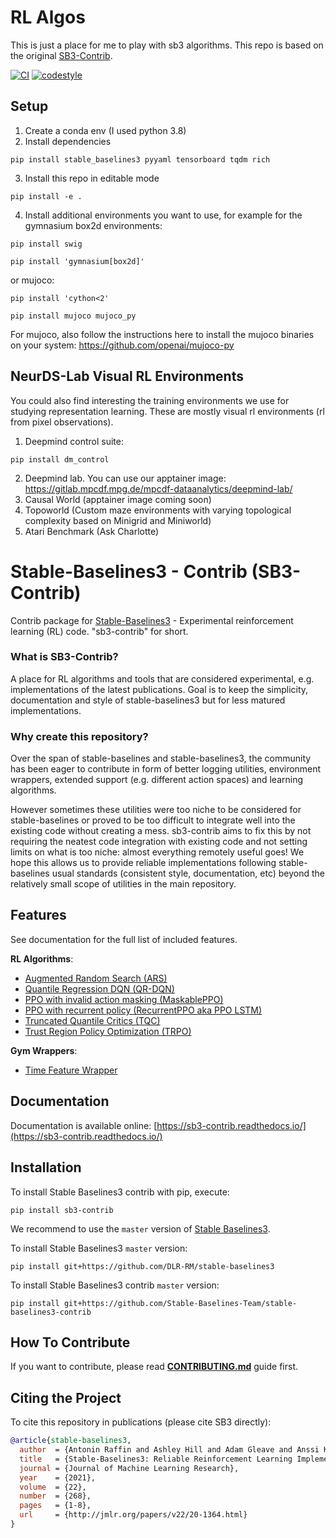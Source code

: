 # RL Algos

This is just a place for me to play with sb3 algorithms. This repo is based on the original [SB3-Contrib](https://github.com/Stable-Baselines-Team/stable-baselines3-contrib).

[![CI](https://github.com/Stable-Baselines-Team/stable-baselines3-contrib/workflows/CI/badge.svg)](https://github.com/Stable-Baselines-Team/stable-baselines3-contrib/actions) [![codestyle](https://img.shields.io/badge/code%20style-black-000000.svg)](https://github.com/psf/black)

## Setup
1. Create a conda env (I used python 3.8)
2. Install dependencies
```shell
pip install stable_baselines3 pyyaml tensorboard tqdm rich
```
3. Install this repo in editable mode
```shell
pip install -e . 
```
4. Install additional environments you want to use, for example for the gymnasium box2d environments:
```shell
pip install swig
```
```shell
pip install 'gymnasium[box2d]'
```
or mujoco:
```shell
pip install 'cython<2'
```
```shell
pip install mujoco mujoco_py
```
For mujoco, also follow the instructions here to install the mujoco binaries on your system: https://github.com/openai/mujoco-py

## NeurDS-Lab Visual RL Environments
You could also find interesting the training environments we use for studying representation learning.
These are mostly visual rl environments (rl from pixel observations).
1. Deepmind control suite:
```shell
pip install dm_control
```
2. Deepmind lab. You can use our apptainer image:
https://gitlab.mpcdf.mpg.de/mpcdf-dataanalytics/deepmind-lab/
3. Causal World (apptainer image coming soon)
4. Topoworld (Custom maze environments with varying topological complexity based on Minigrid and Miniworld)
5. Atari Benchmark (Ask Charlotte)

# Stable-Baselines3 - Contrib (SB3-Contrib)

Contrib package for [Stable-Baselines3](https://github.com/DLR-RM/stable-baselines3) - Experimental reinforcement learning (RL) code.
"sb3-contrib" for short.

### What is SB3-Contrib?

A place for RL algorithms and tools that are considered experimental, e.g. implementations of the latest publications. Goal is to keep the simplicity, documentation and style of stable-baselines3 but for less matured implementations.

### Why create this repository?

Over the span of stable-baselines and stable-baselines3, the community has been eager to contribute in form of better logging utilities, environment wrappers, extended support (e.g. different action spaces) and learning algorithms.

However sometimes these utilities were too niche to be considered for stable-baselines or proved to be too difficult to integrate well into the existing code without creating a mess. sb3-contrib aims to fix this by not requiring the neatest code integration with existing code and not setting limits on what is too niche: almost everything remotely useful goes!
We hope this allows us to provide reliable implementations following stable-baselines usual standards (consistent style, documentation, etc) beyond the relatively small scope of utilities in the main repository.



## Features

See documentation for the full list of included features.

**RL Algorithms**:
- [Augmented Random Search (ARS)](https://arxiv.org/abs/1803.07055)
- [Quantile Regression DQN (QR-DQN)](https://arxiv.org/abs/1710.10044)
- [PPO with invalid action masking (MaskablePPO)](https://arxiv.org/abs/2006.14171)
- [PPO with recurrent policy (RecurrentPPO aka PPO LSTM)](https://ppo-details.cleanrl.dev//2021/11/05/ppo-implementation-details/)
- [Truncated Quantile Critics (TQC)](https://arxiv.org/abs/2005.04269)
- [Trust Region Policy Optimization (TRPO)](https://arxiv.org/abs/1502.05477)

**Gym Wrappers**:
- [Time Feature Wrapper](https://arxiv.org/abs/1712.00378)


## Documentation

Documentation is available online: [https://sb3-contrib.readthedocs.io/](https://sb3-contrib.readthedocs.io/)


## Installation

To install Stable Baselines3 contrib with pip, execute:

```
pip install sb3-contrib
```

We recommend to use the `master` version of [Stable Baselines3](https://github.com/DLR-RM/stable-baselines3/).

To install Stable Baselines3 `master` version:
```
pip install git+https://github.com/DLR-RM/stable-baselines3
```

To install Stable Baselines3 contrib `master` version:
```
pip install git+https://github.com/Stable-Baselines-Team/stable-baselines3-contrib
```

## How To Contribute

If you want to contribute, please read [**CONTRIBUTING.md**](./CONTRIBUTING.md) guide first.


## Citing the Project

To cite this repository in publications (please cite SB3 directly):

```bibtex
@article{stable-baselines3,
  author  = {Antonin Raffin and Ashley Hill and Adam Gleave and Anssi Kanervisto and Maximilian Ernestus and Noah Dormann},
  title   = {Stable-Baselines3: Reliable Reinforcement Learning Implementations},
  journal = {Journal of Machine Learning Research},
  year    = {2021},
  volume  = {22},
  number  = {268},
  pages   = {1-8},
  url     = {http://jmlr.org/papers/v22/20-1364.html}
}
```
